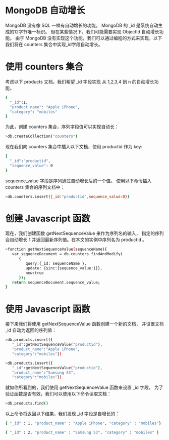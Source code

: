 # MongoDB 自动增长
MongoDB 没有像 SQL 一样有自动增长的功能， MongoDB 的 _id 是系统自动生成的12字节唯一标识。
但在某些情况下，我们可能需要实现 ObjectId 自动增长功能。
由于 MongoDB 没有实现这个功能，我们可以通过编程的方式来实现，以下我们将在 counters 集合中实现_id字段自动增长。
# 使用 counters 集合
考虑以下 products 文档。我们希望 _id 字段实现 从 1,2,3,4 到 n 的自动增长功能。
```bash 
{
  "_id":1,
  "product_name": "Apple iPhone",
  "category": "mobiles"
}
```
为此，创建 counters 集合，序列字段值可以实现自动长：
```bash
>db.createCollection("counters")
```
现在我们向 counters 集合中插入以下文档，使用 productid 作为 key:
```bash
{
  "_id":"productid",
  "sequence_value": 0
}
```
sequence_value 字段是序列通过自动增长后的一个值。
使用以下命令插入 counters 集合的序列文档中：
```bash
>db.counters.insert({_id:"productid",sequence_value:0})
```
# 创建 Javascript 函数
现在，我们创建函数 getNextSequenceValue 来作为序列名的输入， 指定的序列会自动增长 1 并返回最新序列值。在本文的实例中序列名为 productid 。
```bash
>function getNextSequenceValue(sequenceName){
   var sequenceDocument = db.counters.findAndModify(
      {
         query:{_id: sequenceName },
         update: {$inc:{sequence_value:1}},
         new:true
      });
   return sequenceDocument.sequence_value;
}
```
# 使用 Javascript 函数
接下来我们将使用 getNextSequenceValue 函数创建一个新的文档， 并设置文档 _id 自动为返回的序列值：
```bash
>db.products.insert({
   "_id":getNextSequenceValue("productid"),
   "product_name":"Apple iPhone",
   "category":"mobiles"})

>db.products.insert({
   "_id":getNextSequenceValue("productid"),
   "product_name":"Samsung S3",
   "category":"mobiles"})
```
就如你所看到的，我们使用 getNextSequenceValue 函数来设置 _id 字段。
为了验证函数是否有效，我们可以使用以下命令读取文档：
```bash
>db.products.find()
```
以上命令将返回以下结果，我们发现 _id 字段是自增长的：
```bash
{ "_id" : 1, "product_name" : "Apple iPhone", "category" : "mobiles"}

{ "_id" : 2, "product_name" : "Samsung S3", "category" : "mobiles" }
```